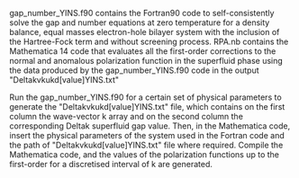 gap_number_YINS.f90 contains the Fortran90 code to self-consistently solve the gap and number equations at zero temperature for a density balance, equal masses electron-hole bilayer system with the inclusion of the Hartree-Fock term and without screening process. 
RPA.nb contains the Mathematica 14 code that evaluates all the first-order corrections to the normal and anomalous polarization function in the superfluid phase using the data produced by the gap_number_YINS.f90 code in the output "Deltakvkukd[value]YINS.txt"

Run the gap_number_YINS.f90 for a certain set of physical parameters to generate the "Deltakvkukd[value]YINS.txt" file, which contains on the first column the wave-vector k array and on the second column the corresponding Deltak superfluid gap value. 
Then, in the Mathematica code, insert the physical parameters of the system used in the Fortran code and the path of "Deltakvkukd[value]YINS.txt" file where required. Compile the Mathematica code, and the values of the polarization functions up to the first-order for a discretised interval of k are generated.  
